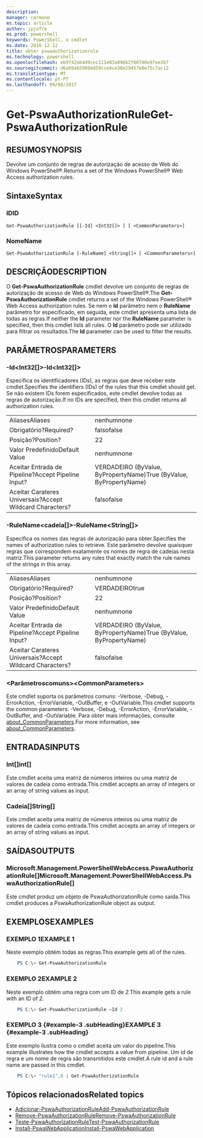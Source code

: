 ```yaml
---
description: 
manager: carmonm
ms.topic: article
author: jpjofre
ms.prod: powershell
keywords: PowerShell, o cmdlet
ms.date: 2016-12-12
title: obter pswaauthorizationrule
ms.technology: powershell
ms.openlocfilehash: eb9f42ab4d9cec111e03a096b2f00740e97ee1b7
ms.sourcegitcommit: d6ab9ab5909ed59cce4ce30e29457e0e75c7ac12
ms.translationtype: MT
ms.contentlocale: pt-PT
ms.lasthandoff: 09/08/2017
---
```

# <a name="get-pswaauthorizationrule"></a><span data-ttu-id="4f9d0-103">Get-PswaAuthorizationRule</span><span class="sxs-lookup"><span data-stu-id="4f9d0-103">Get-PswaAuthorizationRule</span></span>

## <a name="synopsis"></a><span data-ttu-id="4f9d0-104">RESUMO</span><span class="sxs-lookup"><span data-stu-id="4f9d0-104">SYNOPSIS</span></span>

<span data-ttu-id="4f9d0-105">Devolve um conjunto de regras de autorização de acesso de Web do Windows PowerShell®.</span><span class="sxs-lookup"><span data-stu-id="4f9d0-105">Returns a set of the Windows PowerShell® Web Access authorization rules.</span></span>

## <a name="syntax"></a><span data-ttu-id="4f9d0-106">Sintaxe</span><span class="sxs-lookup"><span data-stu-id="4f9d0-106">Syntax</span></span>

### <a name="id"></a><span data-ttu-id="4f9d0-107">ID</span><span class="sxs-lookup"><span data-stu-id="4f9d0-107">ID</span></span>
```
Get-PswaAuthorizationRule [[-Id] <Int32[]> ] [ <CommonParameters>]
```

### <a name="name"></a><span data-ttu-id="4f9d0-108">Nome</span><span class="sxs-lookup"><span data-stu-id="4f9d0-108">Name</span></span>
```
Get-PswaAuthorizationRule [-RuleName] <String[]> [ <CommonParameters>]
```

## <a name="description"></a><span data-ttu-id="4f9d0-109">DESCRIÇÃO</span><span class="sxs-lookup"><span data-stu-id="4f9d0-109">DESCRIPTION</span></span>

<span data-ttu-id="4f9d0-110">O **Get-PswaAuthorizationRule** cmdlet devolve um conjunto de regras de autorização de acesso de Web do Windows PowerShell®.</span><span class="sxs-lookup"><span data-stu-id="4f9d0-110">The **Get-PswaAuthorizationRule** cmdlet returns a set of the Windows PowerShell® Web Access authorization rules.</span></span>
<span data-ttu-id="4f9d0-111">Se nem o **Id** parâmetro nem o **RuleName** parâmetro for especificado, em seguida, este cmdlet apresenta uma lista de todas as regras.</span><span class="sxs-lookup"><span data-stu-id="4f9d0-111">If neither the **Id** parameter nor the **RuleName** parameter is specified, then this cmdlet lists all rules.</span></span> <span data-ttu-id="4f9d0-112">O **Id** parâmetro pode ser utilizado para filtrar os resultados.</span><span class="sxs-lookup"><span data-stu-id="4f9d0-112">The **Id** parameter can be used to filter the results.</span></span>

## <a name="parameters"></a><span data-ttu-id="4f9d0-113">PARÂMETROS</span><span class="sxs-lookup"><span data-stu-id="4f9d0-113">PARAMETERS</span></span>

### <a name="-idltint32gt"></a><span data-ttu-id="4f9d0-114">-Id&lt;Int32\[\]&gt;</span><span class="sxs-lookup"><span data-stu-id="4f9d0-114">-Id&lt;Int32\[\]&gt;</span></span>

<span data-ttu-id="4f9d0-115">Especifica os identificadores (IDs), as regras que deve receber este cmdlet.</span><span class="sxs-lookup"><span data-stu-id="4f9d0-115">Specifies the identifiers (IDs) of the rules that this cmdlet should get.</span></span> <span data-ttu-id="4f9d0-116">Se não existem IDs forem especificados, este cmdlet devolve todas as regras de autorização.</span><span class="sxs-lookup"><span data-stu-id="4f9d0-116">If no IDs are specified, then this cmdlet returns all authorization rules.</span></span>

|||  
|-|-|
| <span data-ttu-id="4f9d0-117">Aliases</span><span class="sxs-lookup"><span data-stu-id="4f9d0-117">Aliases</span></span>                              | <span data-ttu-id="4f9d0-118">nenhum</span><span class="sxs-lookup"><span data-stu-id="4f9d0-118">none</span></span>                                 |
| <span data-ttu-id="4f9d0-119">Obrigatório?</span><span class="sxs-lookup"><span data-stu-id="4f9d0-119">Required?</span></span>                            | <span data-ttu-id="4f9d0-120">falso</span><span class="sxs-lookup"><span data-stu-id="4f9d0-120">false</span></span>                                |
| <span data-ttu-id="4f9d0-121">Posição?</span><span class="sxs-lookup"><span data-stu-id="4f9d0-121">Position?</span></span>                            | <span data-ttu-id="4f9d0-122">2</span><span class="sxs-lookup"><span data-stu-id="4f9d0-122">2</span></span>                                    |
| <span data-ttu-id="4f9d0-123">Valor Predefinido</span><span class="sxs-lookup"><span data-stu-id="4f9d0-123">Default Value</span></span>                        | <span data-ttu-id="4f9d0-124">nenhum</span><span class="sxs-lookup"><span data-stu-id="4f9d0-124">none</span></span>                                 |
| <span data-ttu-id="4f9d0-125">Aceitar Entrada de Pipeline?</span><span class="sxs-lookup"><span data-stu-id="4f9d0-125">Accept Pipeline Input?</span></span>               | <span data-ttu-id="4f9d0-126">VERDADEIRO (ByValue, ByPropertyName)</span><span class="sxs-lookup"><span data-stu-id="4f9d0-126">True (ByValue, ByPropertyName)</span></span>       |
| <span data-ttu-id="4f9d0-127">Aceitar Carateres Universais?</span><span class="sxs-lookup"><span data-stu-id="4f9d0-127">Accept Wildcard Characters?</span></span>          | <span data-ttu-id="4f9d0-128">falso</span><span class="sxs-lookup"><span data-stu-id="4f9d0-128">false</span></span>                                |

### <a name="-rulenameltstringgt"></a><span data-ttu-id="4f9d0-129">-RuleName&lt;cadeia\[\]&gt;</span><span class="sxs-lookup"><span data-stu-id="4f9d0-129">-RuleName&lt;String\[\]&gt;</span></span>

<span data-ttu-id="4f9d0-130">Especifica os nomes das regras de autorização para obter.</span><span class="sxs-lookup"><span data-stu-id="4f9d0-130">Specifies the names of authorization rules to retrieve.</span></span> <span data-ttu-id="4f9d0-131">Este parâmetro devolve quaisquer regras que correspondem exatamente os nomes de regra de cadeias nesta matriz.</span><span class="sxs-lookup"><span data-stu-id="4f9d0-131">This parameter returns any rules that exactly match the rule names of the strings in this array.</span></span>

|||  
|-|-|
| <span data-ttu-id="4f9d0-132">Aliases</span><span class="sxs-lookup"><span data-stu-id="4f9d0-132">Aliases</span></span>                              | <span data-ttu-id="4f9d0-133">nenhum</span><span class="sxs-lookup"><span data-stu-id="4f9d0-133">none</span></span>                                 |
| <span data-ttu-id="4f9d0-134">Obrigatório?</span><span class="sxs-lookup"><span data-stu-id="4f9d0-134">Required?</span></span>                            | <span data-ttu-id="4f9d0-135">VERDADEIRO</span><span class="sxs-lookup"><span data-stu-id="4f9d0-135">true</span></span>                                 |
| <span data-ttu-id="4f9d0-136">Posição?</span><span class="sxs-lookup"><span data-stu-id="4f9d0-136">Position?</span></span>                            | <span data-ttu-id="4f9d0-137">2</span><span class="sxs-lookup"><span data-stu-id="4f9d0-137">2</span></span>                                    |
| <span data-ttu-id="4f9d0-138">Valor Predefinido</span><span class="sxs-lookup"><span data-stu-id="4f9d0-138">Default Value</span></span>                        | <span data-ttu-id="4f9d0-139">nenhum</span><span class="sxs-lookup"><span data-stu-id="4f9d0-139">none</span></span>                                 |
| <span data-ttu-id="4f9d0-140">Aceitar Entrada de Pipeline?</span><span class="sxs-lookup"><span data-stu-id="4f9d0-140">Accept Pipeline Input?</span></span>               | <span data-ttu-id="4f9d0-141">VERDADEIRO (ByValue, ByPropertyName)</span><span class="sxs-lookup"><span data-stu-id="4f9d0-141">True (ByValue, ByPropertyName)</span></span>       |
| <span data-ttu-id="4f9d0-142">Aceitar Carateres Universais?</span><span class="sxs-lookup"><span data-stu-id="4f9d0-142">Accept Wildcard Characters?</span></span>          | <span data-ttu-id="4f9d0-143">falso</span><span class="sxs-lookup"><span data-stu-id="4f9d0-143">false</span></span>                                |

### <a name="ltcommonparametersgt"></a><span data-ttu-id="4f9d0-144">&lt;Parâmetroscomuns&gt;</span><span class="sxs-lookup"><span data-stu-id="4f9d0-144">&lt;CommonParameters&gt;</span></span>

<span data-ttu-id="4f9d0-145">Este cmdlet suporta os parâmetros comuns: -Verbose, -Debug, -ErrorAction, -ErrorVariable, -OutBuffer, e -OutVariable.</span><span class="sxs-lookup"><span data-stu-id="4f9d0-145">This cmdlet supports the common parameters: -Verbose, -Debug, -ErrorAction, -ErrorVariable, -OutBuffer, and -OutVariable.</span></span>
<span data-ttu-id="4f9d0-146">Para obter mais informações, consulte [about_CommonParameters](http://go.microsoft.com/fwlink/p/?LinkID=113216).</span><span class="sxs-lookup"><span data-stu-id="4f9d0-146">For more information, see [about_CommonParameters](http://go.microsoft.com/fwlink/p/?LinkID=113216).</span></span>

## <a name="inputs"></a><span data-ttu-id="4f9d0-147">ENTRADAS</span><span class="sxs-lookup"><span data-stu-id="4f9d0-147">INPUTS</span></span>

### <a name="int"></a><span data-ttu-id="4f9d0-148">Int\[\]</span><span class="sxs-lookup"><span data-stu-id="4f9d0-148">int\[\]</span></span>

<span data-ttu-id="4f9d0-149">Este cmdlet aceita uma matriz de números inteiros ou uma matriz de valores de cadeia como entrada.</span><span class="sxs-lookup"><span data-stu-id="4f9d0-149">This cmdlet accepts an array of integers or an array of string values as input.</span></span>

### <a name="string"></a><span data-ttu-id="4f9d0-150">Cadeia\[\]</span><span class="sxs-lookup"><span data-stu-id="4f9d0-150">String\[\]</span></span>

<span data-ttu-id="4f9d0-151">Este cmdlet aceita uma matriz de números inteiros ou uma matriz de valores de cadeia como entrada.</span><span class="sxs-lookup"><span data-stu-id="4f9d0-151">This cmdlet accepts an array of integers or an array of string values as input.</span></span>

## <a name="outputs"></a><span data-ttu-id="4f9d0-152">SAÍDAS</span><span class="sxs-lookup"><span data-stu-id="4f9d0-152">OUTPUTS</span></span>

### <a name="microsoftmanagementpowershellwebaccesspswaauthorizationrule"></a><span data-ttu-id="4f9d0-153">Microsoft.Management.PowerShellWebAccess.PswaAuthorizationRule\[\]</span><span class="sxs-lookup"><span data-stu-id="4f9d0-153">Microsoft.Management.PowerShellWebAccess.PswaAuthorizationRule\[\]</span></span>

<span data-ttu-id="4f9d0-154">Este cmdlet produz um objeto de PswaAuthorizationRule como saída.</span><span class="sxs-lookup"><span data-stu-id="4f9d0-154">This cmdlet produces a PswaAuthorizationRule object as output.</span></span>


## <a name="examples"></a><span data-ttu-id="4f9d0-155">EXEMPLOS</span><span class="sxs-lookup"><span data-stu-id="4f9d0-155">EXAMPLES</span></span>

### <a name="example-1"></a><span data-ttu-id="4f9d0-156">EXEMPLO 1</span><span class="sxs-lookup"><span data-stu-id="4f9d0-156">EXAMPLE 1</span></span>

<span data-ttu-id="4f9d0-157">Neste exemplo obtém todas as regras.</span><span class="sxs-lookup"><span data-stu-id="4f9d0-157">This example gets all of the rules.</span></span>

```PowerShell
    PS C:\> Get-PswaAuthorizationRule
```

### <a name="example-2"></a><span data-ttu-id="4f9d0-158">EXEMPLO 2</span><span class="sxs-lookup"><span data-stu-id="4f9d0-158">EXAMPLE 2</span></span>

<span data-ttu-id="4f9d0-159">Neste exemplo obtém uma regra com um ID de *2*.</span><span class="sxs-lookup"><span data-stu-id="4f9d0-159">This example gets a rule with an ID of *2*.</span></span>

```PowerShell
    PS C:\> Get-PswaAuthorizationRule –Id 2
```

### <a name="example-3-example-3-subheading"></a><span data-ttu-id="4f9d0-160">EXEMPLO 3 {#example-3 .subHeading}</span><span class="sxs-lookup"><span data-stu-id="4f9d0-160">EXAMPLE 3 {#example-3 .subHeading}</span></span>

<span data-ttu-id="4f9d0-161">Este exemplo ilustra como o cmdlet aceita um valor do pipeline.</span><span class="sxs-lookup"><span data-stu-id="4f9d0-161">This example illustrates how the cmdlet accepts a value from pipeline.</span></span>
<span data-ttu-id="4f9d0-162">Um id de regra e um nome de regra são transmitidos este cmdlet.</span><span class="sxs-lookup"><span data-stu-id="4f9d0-162">A rule id and a rule name are passed in this cmdlet.</span></span>

```PowerShell
    PS C:\> "rule1",0 | Get-PswaAuthorizationRule
```

## <a name="related-topics"></a><span data-ttu-id="4f9d0-163">Tópicos relacionados</span><span class="sxs-lookup"><span data-stu-id="4f9d0-163">Related topics</span></span>

- [<span data-ttu-id="4f9d0-164">Adicionar-PswaAuthorizationRule</span><span class="sxs-lookup"><span data-stu-id="4f9d0-164">Add-PswaAuthorizationRule</span></span>](add-pswaauthorizationrule.md)
- [<span data-ttu-id="4f9d0-165">Remove-PswaAuthorizationRule</span><span class="sxs-lookup"><span data-stu-id="4f9d0-165">Remove-PswaAuthorizationRule</span></span>](remove-pswaauthorizationrule.md)
- [<span data-ttu-id="4f9d0-166">Teste-PswaAuthorizationRule</span><span class="sxs-lookup"><span data-stu-id="4f9d0-166">Test-PswaAuthorizationRule</span></span>](test-pswaauthorizationrule.md)
- [<span data-ttu-id="4f9d0-167">Install-PswaWebApplication</span><span class="sxs-lookup"><span data-stu-id="4f9d0-167">Install-PswaWebApplication</span></span>](install-pswawebapplication.md)
